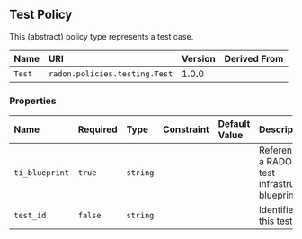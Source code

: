 ## Test Policy

This (abstract) policy type represents a test case.

| Name | URI | Version | Derived From |
|:---- |:--- |:------- |:------------ |
| `Test` | `radon.policies.testing.Test` | 1.0.0 | |

### Properties

| Name | Required | Type | Constraint | Default Value | Description |
|:---- |:-------- |:---- |:---------- |:------------- |:----------- |
| `ti_blueprint` | `true` | `string` |   |   | Reference to a RADON test infrastructure blueprint |
| `test_id` | `false` | `string` |   |   | Identifier for this test case |

